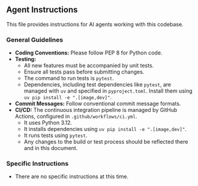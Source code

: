 ## Agent Instructions

This file provides instructions for AI agents working with this codebase.

### General Guidelines

*   **Coding Conventions:** Please follow PEP 8 for Python code.
*   **Testing:**
    *   All new features must be accompanied by unit tests.
    *   Ensure all tests pass before submitting changes.
    *   The command to run tests is `pytest`.
    *   Dependencies, including test dependencies like `pytest`, are managed with `uv` and specified in `pyproject.toml`. Install them using `uv pip install -e ".[image,dev]"`.
*   **Commit Messages:** Follow conventional commit message formats.
*   **CI/CD:** The continuous integration pipeline is managed by GitHub Actions, configured in `.github/workflows/ci.yml`.
    *   It uses Python 3.12.
    *   It installs dependencies using `uv pip install -e ".[image,dev]"`.
    *   It runs tests using `pytest`.
    *   Any changes to the build or test process should be reflected there and in this document.

### Specific Instructions

*   There are no specific instructions at this time.
